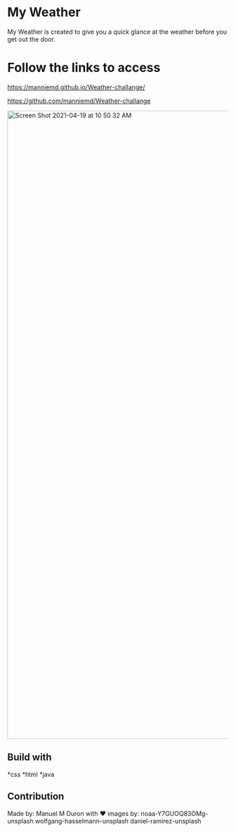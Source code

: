 # My Weather 
My Weather is created to give you a quick glance at the weather before you get out the door.
# Follow the links to access 
https://manniemd.github.io/Weather-challange/

https://github.com/manniemd/Weather-challange

<img width="1428" alt="Screen Shot 2021-04-19 at 10 50 32 AM" src="https://user-images.githubusercontent.com/76885757/115256443-374e9900-a0fd-11eb-88cd-f0dfb5cb07c8.png">

## Build with 
 *css
 *html
 *java
 ## Contribution
  Made by: Manuel M Duron with :heart:
  images by:
  noaa-Y7GUOQ83OMg-unsplash
  wolfgang-hasselmann-unsplash
  daniel-ramirez-unsplash